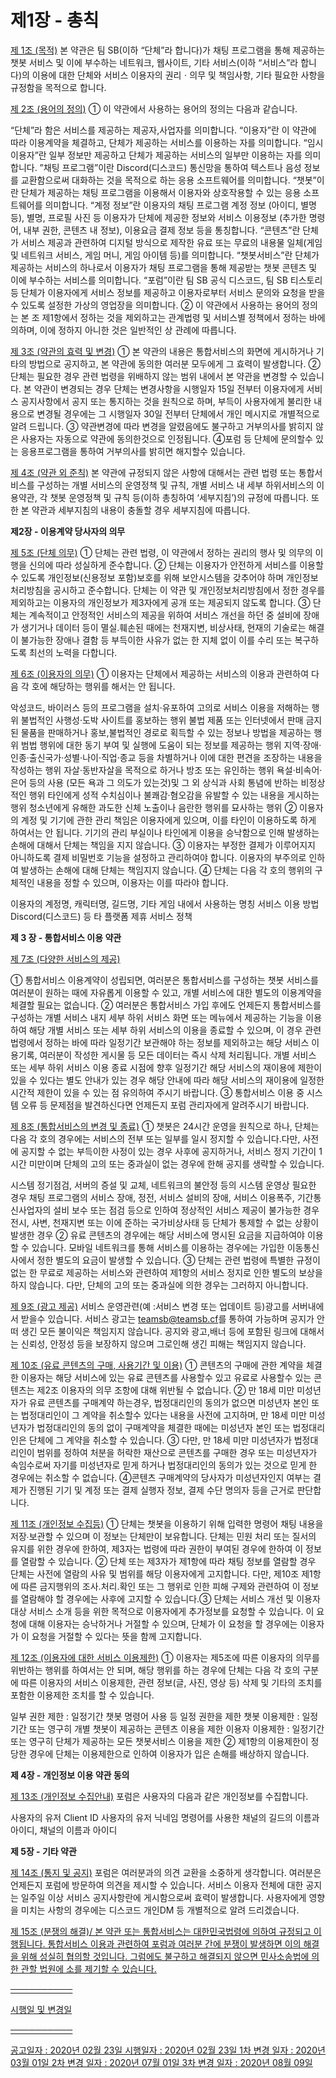 # 제1장 - 총칙


<U>제 1조 (목적)</U>
본 약관은 팀 SB(이하 “단체”라 합니다)가 채팅 프로그램을 통해 제공하는 챗봇 서비스 및 이에 부수하는 네트워크, 웹사이트, 기타 서비스(이하 “서비스”라 합니다)의 이용에 대한 단체와 서비스 이용자의 권리ㆍ의무 및 책임사항, 기타 필요한 사항을 규정함을 목적으로 합니다.


<U>제 2조 (용어의 정의)</U>
① 이 약관에서 사용하는 용어의 정의는 다음과 같습니다.

“단체”라 함은 서비스를 제공하는 제공자,사업자를 의미합니다.
“이용자”란 이 약관에 따라 이용계약을 체결하고, 단체가 제공하는 서비스를 이용하는 자를 의미합니다.
“임시 이용자”란 일부 정보만 제공하고 단체가 제공하는 서비스의 일부만 이용하는 자를 의미합니다.
”채팅 프로그램”이란 Discord(디스코드) 통신망을 통하여 텍스트나 음성 정보를 교환함으로써 대화하는 것을 목적으로 하는 응용 소프트웨어를 의미합니다.
“챗봇”이란 단체가 제공하는 채팅 프로그램을 이용해서 이용자와 상호작용할 수 있는 응용 소프트웨어를 의미합니다.
“계정 정보”란 이용자의 채팅 프로그램 계정 정보 (아이디, 별명 등), 별명, 프로필 사진 등 이용자가 단체에 제공한 정보와 서비스 이용정보 (추가한 명령어, 내부 권한, 콘텐츠 내 정보), 이용요금 결제 정보 등을 통칭합니다.
“콘텐츠”란 단체가 서비스 제공과 관련하여 디지털 방식으로 제작한 유료 또는 무료의 내용물 일체(게임 및 네트워크 서비스, 게임 머니, 게임 아이템 등)를 의미합니다.
“챗봇서비스”란 단체가 제공하는 서비스의 하나로서 이용자가 채팅 프로그램을 통해 제공받는 챗봇 콘텐츠 및 이에 부수하는 서비스를 의미합니다.
“포럼”이란 팀 SB 공식 디스코드, 팀 SB 티스토리 등 단체가 이용자에게 서비스 정보를 제공하고 이용자로부터 서비스 문의와 요청을 받을 수 있도록 설정한 가상의 영업장을 의미합니다.
② 이 약관에서 사용하는 용어의 정의는 본 조 제1항에서 정하는 것을 제외하고는 관계법령 및 서비스별 정책에서 정하는 바에 의하며, 이에 정하지 아니한 것은 일반적인 상 관례에 따릅니다.

<U>제 3조 (약관의 효력 및 변경)</U>
① 본 약관의 내용은 통합서비스의 화면에 게시하거나 기타의 방법으로 공지하고, 본 약관에 동의한 여러분 모두에게 그 효력이 발생합니다.
② 단체는 필요한 경우 관련 법령을 위배하지 않는 범위 내에서 본 약관을 변경할 수 있습니다. 본 약관이 변경되는 경우 단체는 변경사항을 시행일자 15일 전부터 이용자에게 서비스 공지사항에서 공지 또는 통지하는 것을 원칙으로 하며, 부득이 사용자에게 불리한 내용으로 변경될 경우에는 그 시행일자 30일 전부터 단체에서 개인 메시지로 개별적으로 알려 드립니다.
③ 약관변경에 따라 변경을 알렸음에도 불구하고 거부의사를 밝히지 않은 사용자는 자동으로 약관에 동의한것으로 인정됩니다.
④포럼 등 단체에 문의할수 있는 응용프로그램을 통하여 거부의사를 밝히면 해지할수 있습니다.

<U>제 4조 (약관 외 준칙)</U>
본 약관에 규정되지 않은 사항에 대해서는 관련 법령 또는 통합서비스를 구성하는 개별 서비스의 운영정책 및 규칙, 개별 서비스 내 세부 하위서비스의 이용약관, 각 챗봇 운영정책 및 규칙 등(이하 총칭하여 ‘세부지침’)의 규정에 따릅니다. 또한 본 약관과 세부지침의 내용이 충돌할 경우 세부지침에 따릅니다.


**제2장 - 이용계약 당사자의 의무**

<U>제 5조 (단체 의무)</U>
① 단체는 관련 법령, 이 약관에서 정하는 권리의 행사 및 의무의 이행을 신의에 따라 성실하게 준수합니다.
② 단체는 이용자가 안전하게 서비스를 이용할 수 있도록 개인정보(신용정보 포함)보호를 위해 보안시스템을 갖추어야 하며 개인정보처리방침을 공시하고 준수합니다. 단체는 이 약관 및 개인정보처리방침에서 정한 경우를 제외하고는 이용자의 개인정보가 제3자에게 공개 또는 제공되지 않도록 합니다.
③ 단체는 계속적이고 안정적인 서비스의 제공을 위하여 서비스 개선을 하던 중 설비에 장애가 생기거나 데이터 등이 멸실․훼손된 때에는 천재지변, 비상사태, 현재의 기술로는 해결이 불가능한 장애나 결함 등 부득이한 사유가 없는 한 지체 없이 이를 수리 또는 복구하도록 최선의 노력을 다합니다.

<U>제 6조 (이용자의 의무)</U>
① 이용자는 단체에서 제공하는 서비스의 이용과 관련하여 다음 각 호에 해당하는 행위를 해서는 안 됩니다.

악성코드, 바이러스 등의 프로그램을 설치·유포하여 고의로 서비스 이용을 저해하는 행위 불법적인 사행성·도박 사이트를 홍보하는 행위
불법 제품 또는 인터넷에서 판매 금지된 물품을 판매하거나 홍보,불법적인 경로로 획득할 수 있는 정보나 방법을 제공하는 행위
범법 행위에 대한 동기 부여 및 실행에 도움이 되는 정보를 제공하는 행위
지역·장애·인종·출신국가·성별·나이·직업·종교 등을 차별하거나 이에 대한 편견을 조장하는 내용을 작성하는 행위
자살·동반자살을 목적으로 하거나 방조 또는 유인하는 행위
욕설·비속어·은어 등의 사용 (모든 욕과 그 의도가 있는것)및 그 외 상식과 사회 통념에 반하는 비정상적인 행위
타인에게 성적 수치심이나 불쾌감·혐오감을 유발할 수 있는 내용을 게시하는 행위
청소년에게 유해한 과도한 신체 노출이나 음란한 행위를 묘사하는 행위
② 이용자의 계정 및 기기에 관한 관리 책임은 이용자에게 있으며, 이를 타인이 이용하도록 하게 하여서는 안 됩니다. 기기의 관리 부실이나 타인에게 이용을 승낙함으로 인해 발생하는 손해에 대해서 단체는 책임을 지지 않습니다.
③ 이용자는 부정한 결제가 이루어지지 아니하도록 결제 비밀번호 기능을 설정하고 관리하여야 합니다. 이용자의 부주의로 인하여 발생하는 손해에 대해 단체는 책임지지 않습니다.
④ 단체는 다음 각 호의 행위의 구체적인 내용을 정할 수 있으며, 이용자는 이를 따라야 합니다.

이용자의 계정명, 캐릭터명, 길드명, 기타 게임 내에서 사용하는 명칭
서비스 이용 방법
Discord(디스코드) 등 타 플랫폼 제휴 서비스 정책


**제 3 장 - 통합서비스 이용 약관**

<U>제 7조 (다양한 서비스의 제공)</U>

① 통합서비스 이용계약이 성립되면, 여러분은 통합서비스를 구성하는 챗봇 서비스를 여러분이 원하는 때에 자유롭게 이용할 수 있고, 개별 서비스에 대한 별도의 이용계약을 체결할 필요는 없습니다.
② 여러분은 통합서비스 가입 후에도 언제든지 통합서비스를 구성하는 개별 서비스 내지 세부 하위 서비스 화면 또는 메뉴에서 제공하는 기능을 이용하여 해당 개별 서비스 또는 세부 하위 서비스의 이용을 종료할 수 있으며, 이 경우 관련 법령에서 정하는 바에 따라 일정기간 보관해야 하는 정보를 제외하고는 해당 서비스 이용기록, 여러분이 작성한 게시물 등 모든 데이터는 즉시 삭제 처리됩니다. 개별 서비스 또는 세부 하위 서비스 이용 종료 시점에 향후 일정기간 해당 서비스의 재이용에 제한이 있을 수 있다는 별도 안내가 있는 경우 해당 안내에 따라 해당 서비스의 재이용에 일정한 시간적 제한이 있을 수 있는 점 유의하여 주시기 바랍니다.
③ 통합서비스 이용 중 시스템 오류 등 문제점을 발견하신다면 언제든지 포럼 관리자에게 알려주시기 바랍니다.

<U>제 8조 (통합서비스의 변경 및 종료)</U>
① 챗봇은 24시간 운영을 원칙으로 하나, 단체는 다음 각 호의 경우에는 서비스의 전부 또는 일부를 일시 정지할 수 있습니다.다만, 사전에 공지할 수 없는 부득이한 사정이 있는 경우 사후에 공지하거나, 서비스 정지 기간이 1시간 미만이며 단체의 고의 또는 중과실이 없는 경우에 한해 공지를 생략할 수 있습니다.

시스템 정기점검, 서버의 증설 및 교체, 네트워크의 불안정 등의 시스템 운영상 필요한 경우
채팅 프로그램의 서비스 장애, 정전, 서비스 설비의 장애, 서비스 이용폭주, 기간통신사업자의 설비 보수 또는 점검 등으로 인하여 정상적인 서비스 제공이 불가능한 경우
전시, 사변, 천재지변 또는 이에 준하는 국가비상사태 등 단체가 통제할 수 없는 상황이 발생한 경우
② 유료 콘텐츠의 경우에는 해당 서비스에 명시된 요금을 지급하여야 이용할 수 있습니다. 모바일 네트워크를 통해 서비스를 이용하는 경우에는 가입한 이동통신사에서 정한 별도의 요금이 발생할 수 있습니다.
③ 단체는 관련 법령에 특별한 규정이 없는 한 무료로 제공하는 서비스와 관련하여 제1항의 서비스 정지로 인한 별도의 보상을 하지 않습니다. 다만, 단체의 고의 또는 중과실에 의한 경우는 그러하지 아니합니다.

<U>제 9조 (광고 제공)</U>
서비스 운영관련(예 :서비스 변경 또는 업데이트 등)광고를 서버내에서 받을수 있습니다. 서비스 광고는 [teamsb@teamsb.cf](mailto:teamsb@teamsb.cf)를 통하여 가능하며 공지가 안떠 생긴 모든 불이익은 책임지지 않습니다. 공지와 광고,배너 등에 포함된 링크에 대해서는 신뢰성, 안정성 등을 보장하지 않으며 그로인해 생긴 피해는 책임지지 않습니다.

<U>제 10조 (유료 콘텐츠의 구매, 사용기간 및 이용)</U>
① 콘텐츠의 구매에 관한 계약을 체결한 이용자는 해당 서비스에 있는 유료 콘텐츠를 사용할수 있고 유료로 사용할수 있는 콘텐츠는 제2조 이용자의 의무 조항에 대해 위반될 수 없습니다.
② 만 18세 미만 미성년자가 유료 콘텐츠를 구매계약 하는경우, 법정대리인의 동의가 없으면 미성년자 본인 또는 법정대리인이 그 계약을 취소할수 있다는 내용을 사전에 고지하며, 만 18세 미만 미성년자가 법정대리인의 동의 없이 구매계약을 체결한 때에는 미성년자 본인 또는 법정대리인은 단체에 그 계약을 취소할 수 있습니다.
③ 다만, 만 18세 미만 미성년자가 법정대리인이 범위를 정하여 처분을 허락한 재산으로 콘텐츠를 구매한 경우 또는 미성년자가 속임수로써 자기를 미성년자로 믿게 하거나 법정대리인의 동의가 있는 것으로 믿게 한 경우에는 취소할 수 없습니다.
④콘텐츠 구매계약의 당사자가 미성년자인지 여부는 결제가 진행된 기기 및 계정 또는 결제 실행자 정보, 결제 수단 명의자 등을 근거로 판단합니다.

<U>제 11조 (개인정보 수집등)</U>
① 단체는 챗봇을 이용하기 위해 입력한 명령어 채팅 내용을 저장∙보관할 수 있으며 이 정보는 단체만이 보유합니다. 단체는 민원 처리 또는 질서의 유지를 위한 경우에 한하여, 제3자는 법령에 따라 권한이 부여된 경우에 한하여 이 정보를 열람할 수 있습니다.
② 단체 또는 제3자가 제1항에 따라 채팅 정보를 열람할 경우 단체는 사전에 열람의 사유 및 범위를 해당 이용자에게 고지합니다. 다만, 제10조 제1항에 따른 금지행위의 조사․처리․확인 또는 그 행위로 인한 피해 구제와 관련하여 이 정보를 열람해야 할 경우에는 사후에 고지할 수 있습니다.③ 단체는 서비스 개선 및 이용자 대상 서비스 소개 등을 위한 목적으로 이용자에게 추가정보를 요청할 수 있습니다. 이 요청에 대해 이용자는 승낙하거나 거절할 수 있으며, 단체가 이 요청을 할 경우에는 이용자가 이 요청을 거절할 수 있다는 뜻을 함께 고지합니다.

<U>제 12조 (이용자에 대한 서비스 이용제한)</U>
① 이용자는 제5조에 따른 이용자의 의무를 위반하는 행위를 하여서는 안 되며, 해당 행위를 하는 경우에 단체는 다음 각 호의 구분에 따른 이용자의 서비스 이용제한, 관련 정보(글, 사진, 영상 등) 삭제 및 기타의 조치를 포함한 이용제한 조치를 할 수 있습니다.

일부 권한 제한 : 일정기간 챗봇 명령어 사용 등 일정 권한을 제한
챗봇 이용제한 : 일정기간 또는 영구히 개별 챗봇이 제공하는 콘텐츠 이용을 제한
이용자 이용제한 : 일정기간 또는 영구히 단체가 제공하는 모든 챗봇서비스 이용을 제한
② 제1항의 이용제한이 정당한 경우에 단체는 이용제한으로 인하여 이용자가 입은 손해를 배상하지 않습니다.


**제 4장 - 개인정보 이용 약관 동의**

<U>제 13조 (개인정보 수집안내)</U>
포럼은 사용자의 다음과 같은 개인정보를 수집합니다.

사용자의 유저 Client ID
사용자의 유저 닉네임
명령어를 사용한 채널의 길드의 이름과 아이디, 채널의 이름과 아이디


**제 5장 - 기타 약관**

<U>제 14조 (통지 및 공지)</U>
포럼은 여러분과의 의견 교환을 소중하게 생각합니다. 여러분은 언제든지  포럼에 방문하여 의견을 제시할 수 있습니다.
서비스 이용자 전체에 대한 공지는 일주일 이상 서비스 공지사항란에 게시함으로써 효력이 발생합니다.
사용자에게 영향을 미치는 사항의 경우에는 디스코드 개인DM 등 개별적으로 알려 드리겠습니다.

<U>제 15조 (분쟁의 해결)/<U>
본 약관 또는 통합서비스는 대한민국법령에 의하여 규정되고 이행됩니다.
통합서비스 이용과 관련하여 포럼과 여러분 간에 분쟁이 발생하면 이의 해결을 위해 성실히 협의할 것입니다.
그럼에도 불구하고 해결되지 않으면 민사소송법에 의한 관할 법원에 소를 제기할 수 있습니다.


──────────

시행일 및 변경일

──────────

공고일자 : 2020년 02월 23일
시행일자 : 2020년 02월 23일
1차 변경 일자 : 2020년 03월 01일
2차 변경 일자 : 2020년 07월 01일
3차 변경 일자 : 2020년 08월 09일
